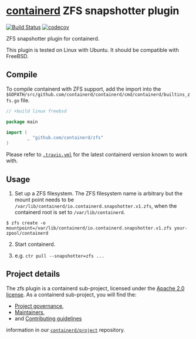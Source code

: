 # [containerd](https://github.com/containerd/containerd) ZFS snapshotter plugin

[![Build Status](https://travis-ci.org/containerd/zfs.svg)](https://travis-ci.org/containerd/zfs)
[![codecov](https://codecov.io/gh/containerd/zfs/branch/master/graph/badge.svg)](https://codecov.io/gh/containerd/zfs)

ZFS snapshotter plugin for containerd.

This plugin is tested on Linux with Ubuntu.  It should be compatible with FreeBSD.


## Compile

To compile containerd with ZFS support, add the import into the `$GOPATH/src/github.com/containerd/containerd/cmd/containerd/builtins_zfs.go` file.

```go
// +build linux freebsd

package main

import (
        _ "github.com/containerd/zfs"
)
```

Please refer to [`.travis.yml`](.travis.yml) for the latest containerd version known to work with.


## Usage

1. Set up a ZFS filesystem.
The ZFS filesystem name is arbitrary but the mount point needs to be `/var/lib/containerd/io.containerd.snapshotter.v1.zfs`, when the containerd root is set to `/var/lib/containerd`.
```console
$ zfs create -o mountpoint=/var/lib/containerd/io.containerd.snapshotter.v1.zfs your-zpool/containerd
```

2. Start containerd.

3. e.g. `ctr pull --snapshotter=zfs ...`

## Project details

The zfs plugin is a containerd sub-project, licensed under the [Apache 2.0 license](./LICENSE).
As a containerd sub-project, you will find the:
 * [Project governance](https://github.com/containerd/project/blob/master/GOVERNANCE.md),
 * [Maintainers](https://github.com/containerd/project/blob/master/MAINTAINERS),
 * and [Contributing guidelines](https://github.com/containerd/project/blob/master/CONTRIBUTING.md)

information in our [`containerd/project`](https://github.com/containerd/project) repository.
